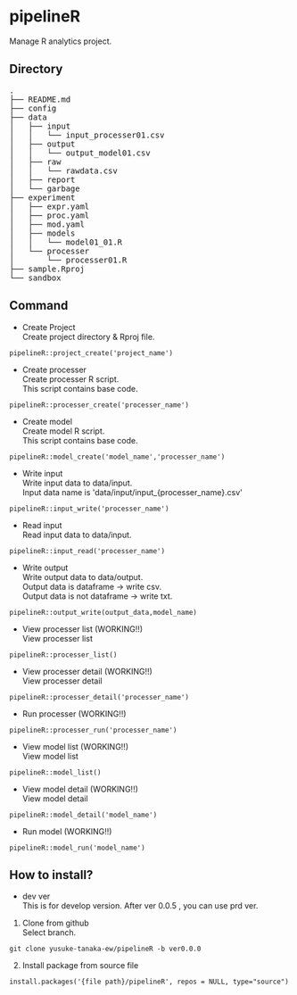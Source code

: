 # pipelineR
Manage R analytics project.  

## Directory  

<pre>
.
├── README.md  
├── config  
├── data  
│   ├── input  
│   │   └── input_processer01.csv  
│   ├── output  
│   │   └── output_model01.csv  
│   ├── raw  
│   │   └── rawdata.csv  
│   ├── report  
│   └── garbage  
├── experiment  
│   ├── expr.yaml  
│   ├── proc.yaml  
│   ├── mod.yaml  
│   ├── models  
│   │   └── model01_01.R  
│   └── processer  
│       └── processer01.R  
├── sample.Rproj  
└── sandbox  
</pre>

## Command

* Create Project  
Create project directory & Rproj file.

```
pipelineR::project_create('project_name')
```
 
* Create processer  
Create processer R script.  
This script contains base code.

```
pipelineR::processer_create('processer_name')
```
 
* Create model  
Create model R script.  
This script contains base code.  

```
pipelineR::model_create('model_name','processer_name')
```

* Write input  
Write input data to data/input.  
Input data name is 'data/input/input_{processer_name}.csv'  
  
```
pipelineR::input_write('processer_name')
```
  
* Read input  
Read input data to data/input.  

```
pipelineR::input_read('processer_name')
```

* Write output  
Write output data to data/output.  
Output data is dataframe -> write csv.  
Output data is not dataframe -> write txt.  

```
pipelineR::output_write(output_data,model_name)
```

* View processer list  (WORKING!!)  
View processer list  

```
pipelineR::processer_list()
```

* View processer detail  (WORKING!!)  
View processer detail   

```
pipelineR::processer_detail('processer_name')
```

* Run processer  (WORKING!!)  

```
pipelineR::processer_run('processer_name')
```
* View model list  (WORKING!!)  
View model list  

```
pipelineR::model_list()
```

* View model detail  (WORKING!!)  
View model detail   

```
pipelineR::model_detail('model_name')
```

* Run model  (WORKING!!)  

```
pipelineR::model_run('model_name')
```

## How to install?

* dev ver  
This is for develop version. After ver 0.0.5 , you can use prd ver.

1. Clone from github  
Select branch.  

```
git clone yusuke-tanaka-ew/pipelineR -b ver0.0.0
```

2. Install package from source file

```
install.packages('{file path}/pipelineR', repos = NULL, type="source")
```
